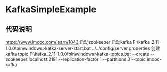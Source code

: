 # KafkaSimpleExample

## 代码说明
https://www.imooc.com/learn/1043
启动zookeeper 启动kafka 
F:\kafka_2.11-1.0.0\bin\windows>kafka-server-start.bat ../../config/server.properties
创建kafka topic
F:\kafka_2.11-1.0.0\bin\windows>kafka-topics.bat --create --zookeeper localhost:2181 --replication-factor 1 --partitions 3 --topic imooc-kafka
